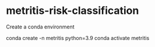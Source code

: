 # metritis-risk-classification

Create a conda environment

conda create -n metritis python=3.9
conda activate metritis